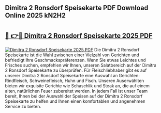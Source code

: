 ## Dimitra 2 Ronsdorf Speisekarte PDF Download Online 2025 kN2H2

# <h2><a href="http://gcb99r.nevu.top/?p=Dimitra+2+Ronsdorf+Speisekarte">🔗 👉🔴 Dimitra 2 Ronsdorf Speisekarte 2025 PDF</a></h2>

[![Dimitra 2 Ronsdorf Speisekarte 2025 PDF](https://i.imgur.com/dBaPXMq.png)](http://gcb99r.nevu.top/?p=Dimitra+2+Ronsdorf+Speisekarte)
Die Dimitra 2 Ronsdorf Speisekarte ist die Wahl zwischen einer Vielzahl von Gerichten und befriedigt Ihre Geschmackspräferenzen. Wenn Sie etwas Leichtes und Frisches suchen, empfehlen wir Ihnen, unseren Salatbereich auf der Dimitra 2 Ronsdorf Speisekarte zu überprüfen. Für Fleischliebhaber gibt es auf unserer Dimitra 2 Ronsdorf Speisekarte eine Auswahl an Gerichten: Rindfleisch, Schweinefleisch, Huhn und Fisch. Unseren Auserwählten bieten wir exquisite Gerichte wie Schaschlik und Steak an, die auf einem alten, natürlichen Feuer zubereitet werden. In jedem Fall ist unser Team bereit, Ihnen bei der Auswahl der Speisen auf der Dimitra 2 Ronsdorf Speisekarte zu helfen und Ihnen einen komfortablen und angenehmen Service zu bieten.
